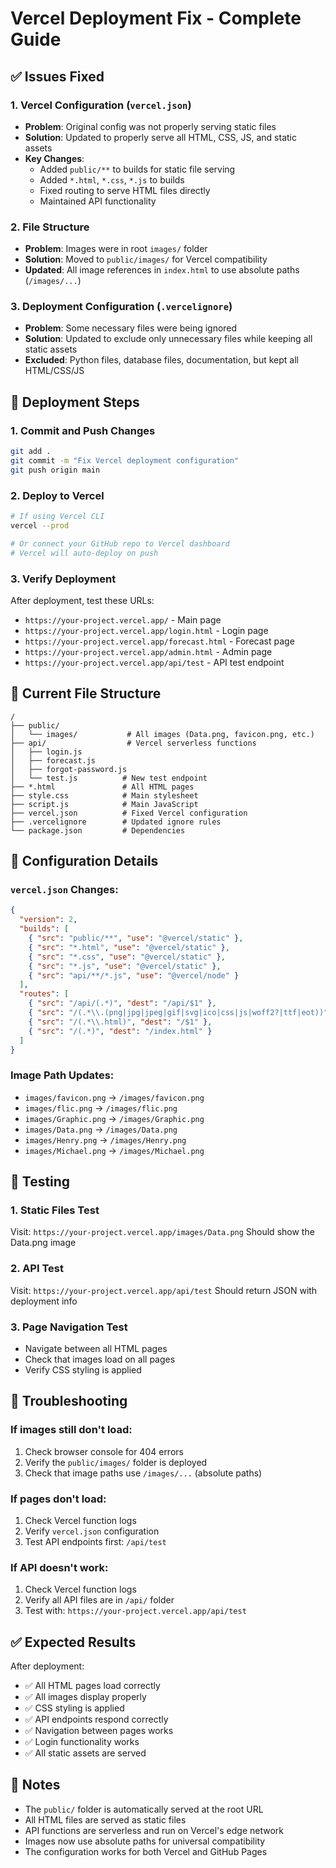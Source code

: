 # Vercel Deployment Fix - Complete Guide

## ✅ Issues Fixed

### 1. **Vercel Configuration (`vercel.json`)**
- **Problem**: Original config was not properly serving static files
- **Solution**: Updated to properly serve all HTML, CSS, JS, and static assets
- **Key Changes**:
  - Added `public/**` to builds for static file serving
  - Added `*.html`, `*.css`, `*.js` to builds
  - Fixed routing to serve HTML files directly
  - Maintained API functionality

### 2. **File Structure**
- **Problem**: Images were in root `images/` folder
- **Solution**: Moved to `public/images/` for Vercel compatibility
- **Updated**: All image references in `index.html` to use absolute paths (`/images/...`)

### 3. **Deployment Configuration (`.vercelignore`)**
- **Problem**: Some necessary files were being ignored
- **Solution**: Updated to exclude only unnecessary files while keeping all static assets
- **Excluded**: Python files, database files, documentation, but kept all HTML/CSS/JS

## 🚀 Deployment Steps

### 1. **Commit and Push Changes**
```bash
git add .
git commit -m "Fix Vercel deployment configuration"
git push origin main
```

### 2. **Deploy to Vercel**
```bash
# If using Vercel CLI
vercel --prod

# Or connect your GitHub repo to Vercel dashboard
# Vercel will auto-deploy on push
```

### 3. **Verify Deployment**
After deployment, test these URLs:
- `https://your-project.vercel.app/` - Main page
- `https://your-project.vercel.app/login.html` - Login page
- `https://your-project.vercel.app/forecast.html` - Forecast page
- `https://your-project.vercel.app/admin.html` - Admin page
- `https://your-project.vercel.app/api/test` - API test endpoint

## 📁 Current File Structure
```
/
├── public/
│   └── images/           # All images (Data.png, favicon.png, etc.)
├── api/                  # Vercel serverless functions
│   ├── login.js
│   ├── forecast.js
│   ├── forgot-password.js
│   └── test.js          # New test endpoint
├── *.html               # All HTML pages
├── style.css            # Main stylesheet
├── script.js            # Main JavaScript
├── vercel.json          # Fixed Vercel configuration
├── .vercelignore        # Updated ignore rules
└── package.json         # Dependencies
```

## 🔧 Configuration Details

### `vercel.json` Changes:
```json
{
  "version": 2,
  "builds": [
    { "src": "public/**", "use": "@vercel/static" },
    { "src": "*.html", "use": "@vercel/static" },
    { "src": "*.css", "use": "@vercel/static" },
    { "src": "*.js", "use": "@vercel/static" },
    { "src": "api/**/*.js", "use": "@vercel/node" }
  ],
  "routes": [
    { "src": "/api/(.*)", "dest": "/api/$1" },
    { "src": "/(.*\\.(png|jpg|jpeg|gif|svg|ico|css|js|woff2?|ttf|eot))", "dest": "/$1" },
    { "src": "/(.*\\.html)", "dest": "/$1" },
    { "src": "/(.*)", "dest": "/index.html" }
  ]
}
```

### Image Path Updates:
- `images/favicon.png` → `/images/favicon.png`
- `images/flic.png` → `/images/flic.png`
- `images/Graphic.png` → `/images/Graphic.png`
- `images/Data.png` → `/images/Data.png`
- `images/Henry.png` → `/images/Henry.png`
- `images/Michael.png` → `/images/Michael.png`

## 🧪 Testing

### 1. **Static Files Test**
Visit: `https://your-project.vercel.app/images/Data.png`
Should show the Data.png image

### 2. **API Test**
Visit: `https://your-project.vercel.app/api/test`
Should return JSON with deployment info

### 3. **Page Navigation Test**
- Navigate between all HTML pages
- Check that images load on all pages
- Verify CSS styling is applied

## 🚨 Troubleshooting

### If images still don't load:
1. Check browser console for 404 errors
2. Verify the `public/images/` folder is deployed
3. Check that image paths use `/images/...` (absolute paths)

### If pages don't load:
1. Check Vercel function logs
2. Verify `vercel.json` configuration
3. Test API endpoints first: `/api/test`

### If API doesn't work:
1. Check Vercel function logs
2. Verify all API files are in `/api/` folder
3. Test with: `https://your-project.vercel.app/api/test`

## ✅ Expected Results

After deployment:
- ✅ All HTML pages load correctly
- ✅ All images display properly
- ✅ CSS styling is applied
- ✅ API endpoints respond correctly
- ✅ Navigation between pages works
- ✅ Login functionality works
- ✅ All static assets are served

## 📝 Notes

- The `public/` folder is automatically served at the root URL
- All HTML files are served as static files
- API functions are serverless and run on Vercel's edge network
- Images now use absolute paths for universal compatibility
- The configuration works for both Vercel and GitHub Pages
